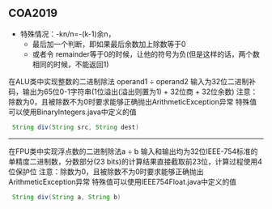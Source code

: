 ## COA2019

* 特殊情况：-kn/n=-(k-1)余n，
    * 最后加一个判断，即如果最后余数加上除数等于0
    * 或者令 remainder等于0的时候，让他的符号为负(但是这样的话，两个数相同的时候，不能返回1)  



在ALU类中实现整数的二进制除法 operand1 ÷ operand2
输入为32位二进制补码，输出为65位0-1字符串(1位溢出(溢出则置为1) + 32位商 + 32位余数)
注意：除数为0，且被除数不为0时要求能够正确抛出ArithmeticException异常
特殊值可以使用BinaryIntegers.java中定义的值

``` java
 String div(String src, String dest)
```

---

在FPU类中实现浮点数的二进制除法a ÷ b
输入和输出均为32位IEEE-754标准的单精度二进制数，分数部分(23 bits)的计算结果直接截取前23位，计算过程使用4位保护位
注意：除数为0，且被除数不为0时要求能够正确抛出ArithmeticException异常
特殊值可以使用IEEE754Float.java中定义的值

``` java
 String div(String a, String b)
```
